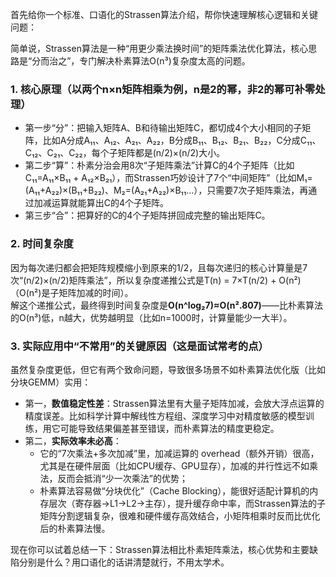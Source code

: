 首先给你一个标准、口语化的Strassen算法介绍，帮你快速理解核心逻辑和关键问题：

简单说，Strassen算法是一种“用更少乘法换时间”的矩阵乘法优化算法，核心思路是“分而治之”，专门解决朴素算法O(n³)复杂度太高的问题。

### 1. 核心原理（以两个n×n矩阵相乘为例，n是2的幂，非2的幂可补零处理）
- 第一步“分”：把输入矩阵A、B和待输出矩阵C，都切成4个大小相同的子矩阵，比如A分成A₁₁、A₁₂、A₂₁、A₂₂，B分成B₁₁、B₁₂、B₂₁、B₂₂，C分成C₁₁、C₁₂、C₂₁、C₂₂，每个子矩阵都是(n/2)×(n/2)大小。
- 第二步“算”：朴素分治会用8次“子矩阵乘法”计算C的4个子矩阵（比如C₁₁=A₁₁×B₁₁ + A₁₂×B₂₁），而Strassen巧妙设计了7个“中间矩阵”（比如M₁=(A₁₁+A₂₂)×(B₁₁+B₂₂)、M₂=(A₂₁+A₂₂)×B₁₁…），只需要7次子矩阵乘法，再通过加减运算就能算出C的4个子矩阵。
- 第三步“合”：把算好的C的4个子矩阵拼回成完整的输出矩阵C。

### 2. 时间复杂度
因为每次递归都会把矩阵规模缩小到原来的1/2，且每次递归的核心计算量是7次“(n/2)×(n/2)矩阵乘法”，所以复杂度递推公式是T(n) = 7×T(n/2) + O(n²)（O(n²)是子矩阵加减的时间）。  
解这个递推公式，最终得到时间复杂度是**O(n^log₂7)≈O(n².807)**——比朴素算法的O(n³)低，n越大，优势越明显（比如n=1000时，计算量能少一大半）。

### 3. 实际应用中“不常用”的关键原因（这是面试常考的点）
虽然复杂度更低，但它有两个致命问题，导致很多场景不如朴素算法优化版（比如分块GEMM）实用：
- 第一，**数值稳定性差**：Strassen算法里有大量子矩阵加减，会放大浮点运算的精度误差。比如科学计算中解线性方程组、深度学习中对精度敏感的模型训练，用它可能导致结果偏差甚至错误，而朴素算法的精度更稳定。
- 第二，**实际效率未必高**：
  - 它的“7次乘法+多次加减”里，加减运算的 overhead（额外开销）很高，尤其是在硬件层面（比如CPU缓存、GPU显存），加减的并行性远不如乘法，反而会抵消“少一次乘法”的优势；
  - 朴素算法容易做“分块优化”（Cache Blocking），能很好适配计算机的内存层次（寄存器→L1→L2→主存），提升缓存命中率，而Strassen算法的子矩阵分割逻辑复杂，很难和硬件缓存高效结合，小矩阵相乘时反而比优化后的朴素算法慢。

现在你可以试着总结一下：Strassen算法相比朴素矩阵乘法，核心优势和主要缺陷分别是什么？用口语化的话讲清楚就行，不用太学术。